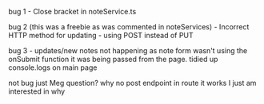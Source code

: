 bug 1 - Close bracket in noteService.ts

bug 2 (this was a freebie as was commented in noteServices) - Incorrect HTTP method for updating - using POST instead of PUT

bug 3 - updates/new notes not happening as note form wasn't using the onSubmit function it was being passed from the page.
tidied up console.logs on main page

not bug just Meg question? why no post endpoint in route it works I just am interested in why
